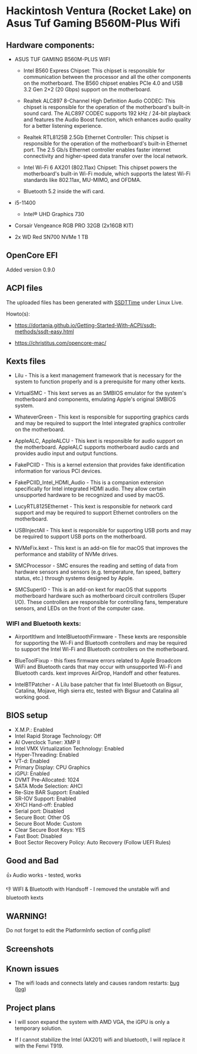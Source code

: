 # Hackintosh Ventura (Rocket Lake) on Asus Tuf Gaming B560M-Plus Wifi

## Hardware components:

* ASUS TUF GAMING B560M-PLUS WIFI

  - Intel B560 Express Chipset: This chipset is responsible for communication between the processor and all the other components on the motherboard. The B560 chipset enables PCIe 4.0 and USB 3.2 Gen 2×2 (20 Gbps) support on the motherboard.

  - Realtek ALC897 8-Channel High Definition Audio CODEC: This chipset is responsible for the operation of the motherboard's built-in sound card. The ALC897 CODEC supports 192 kHz / 24-bit playback and features the Audio Boost function, which enhances audio quality for a better listening experience.
  
  - Realtek RTL8125B 2.5Gb Ethernet Controller: This chipset is responsible for the operation of the motherboard's built-in Ethernet port. The 2.5 Gb/s Ethernet controller enables faster internet connectivity and higher-speed data transfer over the local network.
  
  - Intel Wi-Fi 6 AX201 (802.11ax) Chipset: This chipset powers the motherboard's built-in Wi-Fi module, which supports the latest Wi-Fi standards like 802.11ax, MU-MIMO, and OFDMA.
  - Bluetooth 5.2 inside the wifi card.
  
* i5-11400
  - Intel® UHD Graphics 730
  
* Corsair Vengeance RGB PRO 32GB (2x16GB KIT)

* 2x WD Red SN700 NVMe 1 TB

## OpenCore EFI

Added version 0.9.0

## ACPI files

The uploaded files has been generated with [SSDTTime](https://github.com/corpnewt/SSDTTime) under Linux Live.

Howto(s):

  * https://dortania.github.io/Getting-Started-With-ACPI/ssdt-methods/ssdt-easy.html

  * https://christitus.com/opencore-mac/

## Kexts files

  * Lilu - This is a kext management framework that is necessary for the system to function properly and is a prerequisite for many other kexts.
  
  * VirtualSMC - This kext serves as an SMBIOS emulator for the system's motherboard and components, emulating Apple's original SMBIOS system.
  
  * WhateverGreen - This kext is responsible for supporting graphics cards and may be required to support the Intel integrated graphics controller on the motherboard.
  
  * AppleALC, AppleALCU - This kext is responsible for audio support on the motherboard. AppleALC supports motherboard audio cards and provides audio input and output functions.
  
  * FakePCIID - This is a kernel extension that provides fake identification information for various PCI devices. 
  
  * FakePCIID_Intel_HDMI_Audio - This is a companion extension specifically for Intel integrated HDMI audio. They allow certain unsupported hardware to be recognized and used by macOS.
  
  * LucyRTL8125Ethernet - This kext is responsible for network card support and may be required to support Ethernet controllers on the motherboard.

  * USBInjectAll - This kext is responsible for supporting USB ports and may be required to support USB ports on the motherboard.
  
  * NVMeFix.kext - This kext is an add-on file for macOS that improves the performance and stability of NVMe drives.
  
  * SMCProcessor - SMC ensures the reading and setting of data from hardware sensors and sensors (e.g. temperature, fan speed, battery status, etc.) through systems designed by Apple.
  
  * SMCSuperIO - This is an add-on kext for macOS that supports motherboard hardware such as motherboard circuit controllers (Super I/O). These controllers are responsible for controlling fans, temperature sensors, and LEDs on the front of the computer case.

### WIFI and Bluetooth kexts:

  * AirportItlwm and IntelBluetoothFirmware - These kexts are responsible for supporting the Wi-Fi and Bluetooth controllers and may be required to support the Intel Wi-Fi and Bluetooth controllers on the motherboard.

  * BlueToolFixup - this fixes firmware errors related to Apple Broadcom WiFi and Bluetooth cards that may occur with unsupported Wi-Fi and Bluetooth cards. kext improves AirDrop, Handoff and other features.

  * IntelBTPatcher - A Lilu base patcher that fix Intel Bluetooth on Bigsur, Catalina, Mojave, High sierra etc, tested with Bigsur and Catalina all working good.


## BIOS setup

  * X.M.P.: Enabled
  * Intel Rapid Storage Technology: Off
  * AI Overclock Tuner: XMP II
  * Intel VMX Virtualization Technology: Enabled
  * Hyper-Threading: Enabled
  * VT-d: Enabled
  * Primary Display: CPU Graphics
  * iGPU: Enabled
  * DVMT Pre-Allocated: 1024
  * SATA Mode Selection: AHCI
  * Re-Size BAR Support: Enabled
  * SR-IOV Support: Enabled
  * XHCI Hand-off: Enabled
  * Serial port: Disabled
  * Secure Boot: Other OS
  * Secure Boot Mode: Custom
  * Clear Secure Boot Keys: YES
  * Fast Boot: Disabled
  * Boot Sector Recovery Policy: Auto Recovery (Follow UEFI Rules)


## Good and Bad

  :thumbsup: Audio works - tested, works

  :thumbsdown: WIFI & Bluetooth with Handsoff - I removed the unstable wifi and bluetooth kexts

## WARNING!

Do not forget to edit the PlatformInfo section of config.plist!

## Screenshots

## Known issues

  * The wifi loads and connects lately and causes random restarts: 
  [bug](https://github.com/OpenIntelWireless/itlwm/issues/823)
  ([log](https://github.com/peterzsilak/hackintosh-on-asus-tuf-b560m-plus-wifi/blob/master/logs/IOPCIFamily_kernel_panic.txt))

## Project plans

  * I will soon expand the system with AMD VGA, the iGPU is only a temporary solution.

  * If I cannot stabilize the Intel (AX201) wifi and bluetooth, I will replace it with the Fenvi T919.

